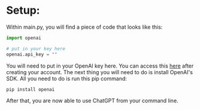 # Setup:
Within main.py, you will find a piece of code that looks like this:
```python
import openai

# put in your key here
openai.api_key = ""
```
You will need to put in your OpenAI key here. You can access this [here](https://openai.com/blog/openai-api) after
creating your account. The next thing you will need to do is install OpenAI's SDK. All you need to do is run this pip
command:
```
pip install openai
```
After that, you are now able to use ChatGPT from your command line.
